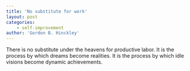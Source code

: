 ```yaml
---
title: 'No substitute for work'
layout: post
categories:
    - self-improvement
author: 'Gordon B. Hinckley'
---
```


There is no substitute under the heavens for productive labor. It is the process by which dreams become realities. It is the process by which idle visions become dynamic achievements.